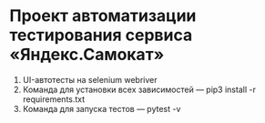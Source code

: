 # Проект автоматизации тестирования cервиса «Яндекс.Самокат»
1. UI-автотесты на selenium webriver
2. Команда для установки всех зависимостей — pip3 install -r requirements.txt
3. Команда для запуска тестов — pytest -v
